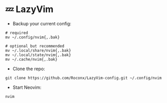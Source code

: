 # 💤 LazyVim

- Backup your current config:
```console
# required
mv ~/.config/nvim{,.bak}

# optional but recommended
mv ~/.local/share/nvim{,.bak}
mv ~/.local/state/nvim{,.bak}
mv ~/.cache/nvim{,.bak}
```
- Clone the repo:
```console
git clone https://github.com/Roconx/LazyVim-config.git ~/.config/nvim
```

- Start Neovim:
```console
nvim
```
